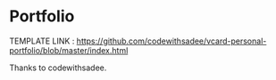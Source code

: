 # Portfolio

TEMPLATE LINK : https://github.com/codewithsadee/vcard-personal-portfolio/blob/master/index.html

Thanks to codewithsadee.
